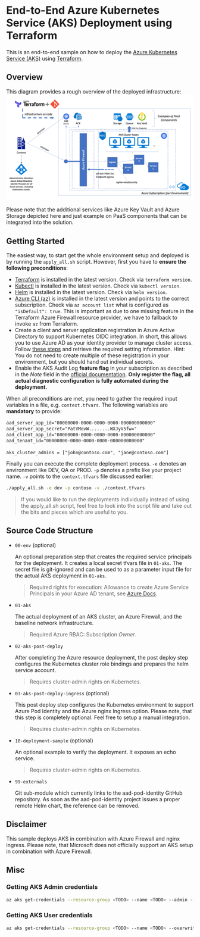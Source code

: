 # End-to-End Azure Kubernetes Service (AKS) Deployment using Terraform

This is an end-to-end sample on how to deploy the [Azure Kubernetes Service (AKS)](https://azure.microsoft.com/en-us/services/kubernetes-service/) using [Terraform](https://www.terraform.io/).

## Overview

This diagram provides a rough overview of the deployed infrastructure:
![Deployment Overview](./docs/Diagram.png)

Please note that the additional services like Azure Key Vault and Azure Storage depicted here and just example on PaaS components that can be integrated into the solution.

## Getting Started

The easiest way, to start get the whole environment setup and deployed is by running the `apply_all.sh` script. However, first you have to **ensure the following preconditions**:

- [Terraform](https://www.terraform.io/) is installed in the latest version. Check via `terraform version`.
- [Kubectl](https://kubernetes.io/docs/tasks/tools/install-kubectl/#install-kubectl) is installed in the latest version. Check via `kubectl version`.
- [Helm](https://github.com/helm/helm) is installed in the latest version. Check via `helm version`.
- [Azure CLI (az)](https://docs.microsoft.com/en-us/cli/azure/install-azure-cli?view=azure-cli-latest) is installed in the latest version and points to the correct subscription. Check via `az account list` what is configured as `"isDefault": true`. This is important as due to one missing feature in the Terraform Azure Firewall resource provider, we have to fallback to invoke `az` from Terraform.
- Create a client and server application registration in Azure Active Directory to support Kubernetes OIDC integration. In short, this allows you to use Azure AD as your identity provider to manage cluster access. Follow [these steps](https://docs.microsoft.com/en-us/azure/aks/aad-integration) and retrieve the required setting information. Hint: You do not need to create multiple of these registration in your environment, but you should hand out individual secrets.
- Enable the AKS Audit Log **feature flag** in your subscription as described in the *Note* field in the [official documentation](https://docs.microsoft.com/en-us/azure/aks/view-master-logs). **Only register the flag, all actual diagnostic configuration is fully automated during the deployment.**

When all preconditions are met, you need to gather the required input variables in a file, e.g. `context.tfvars`. The following variables are **mandatory** to provide:

```hcl
aad_server_app_id="00000000-0000-0000-0000-000000000000"
aad_server_app_secret="PatVMovW........WXJyV5fw="
aad_client_app_id="00000000-0000-0000-0000-000000000000"
aad_tenant_id="00000000-0000-0000-0000-000000000000"

aks_cluster_admins = ["john@contoso.com", "jane@contoso.com"]
```

Finally you can execute the complete deployment process. `-e` denotes an environment like DEV, QA or PROD. `-p` denotes a prefix like your project name. `-v` points to the `context.tfvars` file discussed earlier:

```sh
./apply_all.sh -e dev -p contoso -v ./context.tfvars
```

> If you would like to run the deployments individually instead of using the apply_all.sh script, feel free to look into the script file and take out the bits and pieces which are useful to you.

## Source Code Structure

- `00-env` (optional)

    An optional preparation step that creates the required service principals for the deployment. It creates a local secret tfvars file in `01-aks`. The secret file is git-ignored and can be used to as a parameter input file for the actual AKS deployment in `01-aks`.

    > Required rights for execution: Allowance to create Azure Service Principals in your Azure AD tenant, see [Azure Docs](https://docs.microsoft.com/en-us/azure/active-directory/develop/howto-create-service-principal-portal#required-permissions).

- `01-aks`

    The actual deployment of an AKS cluster, an Azure Firewall, and the baseline network infrastructure.

    > Required Azure RBAC: Subscription *Owner*.

- `02-aks-post-deploy`

    After completing the Azure resource deployment, the post deploy step configures the Kubernetes cluster role bindings and prepares the helm service account.

    > Requires cluster-admin rights on Kubernetes.

- `03-aks-post-deploy-ingress` (optional)

    This post deploy step configures the Kubernetes environment to support Azure Pod Identity and the Azure nginx Ingress option. Please note, that this step is completely optional. Feel free to setup a manual integration.

    > Requires cluster-admin rights on Kubernetes.

- `10-deployment-sample` (optional)

    An optional example to verify the deployment. It exposes an echo service.

    > Requires cluster-admin rights on Kubernetes.

- `99-externals`

    Git sub-module which currently links to the aad-pod-identity GitHub repository. As soon as the aad-pod-identity project issues a proper remote Helm chart, the reference can be removed.

## Disclaimer

This sample deploys AKS in combination with Azure Firewall and nginx ingress. Please note, that Microsoft does not officially support an AKS setup in combination with Azure Firewall.

## Misc

### Getting AKS Admin credentials

```sh
az aks get-credentials --resource-group <TODO> --name <TODO> --admin --overwrite-existing
```

### Getting AKS User credentials

```sh
az aks get-credentials --resource-group <TODO> --name <TODO> --overwrite-existing
```
